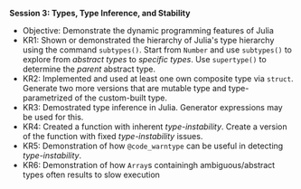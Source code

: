 **Session 3: Types, Type Inference, and Stability**

- Objective: Demonstrate the dynamic programming features of Julia
- KR1: Shown or demonstrated the hierarchy of Julia's type hierarchy using the command `subtypes()`. Start from `Number` and use `subtypes()` to explore from *abstract types* to *specific types*. Use `supertype()` to determine the *parent* abstract type.
- KR2: Implemented and used at least one own composite type via `struct`. Generate two more versions that are mutable type and type-parametrized of the custom-built type.
- KR3: Demostrated type inference in Julia. Generator expressions may be used for this.
- KR4: Created a function with inherent *type-instability*. Create a version of the function with fixed *type-instability* issues.
- KR5: Demonstration of how `@code_warntype` can be useful in detecting *type-instability*.
- KR6: Demonstration of how `Array`s containingh ambiguous/abstract types often results to slow execution